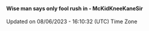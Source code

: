 #### Wise man says only fool rush in - McKidKneeKaneSir
Updated on 08/06/2023 - 16:10:32 (UTC) Time Zone
